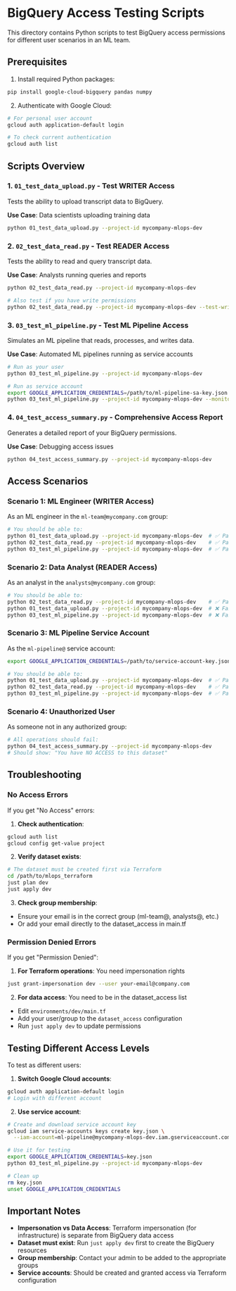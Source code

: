 # BigQuery Access Testing Scripts

This directory contains Python scripts to test BigQuery access permissions for different user scenarios in an ML team.

## Prerequisites

1. Install required Python packages:
```bash
pip install google-cloud-bigquery pandas numpy
```

2. Authenticate with Google Cloud:
```bash
# For personal user account
gcloud auth application-default login

# To check current authentication
gcloud auth list
```

## Scripts Overview

### 1. `01_test_data_upload.py` - Test WRITER Access
Tests the ability to upload transcript data to BigQuery.

**Use Case**: Data scientists uploading training data
```bash
python 01_test_data_upload.py --project-id mycompany-mlops-dev
```

### 2. `02_test_data_read.py` - Test READER Access
Tests the ability to read and query transcript data.

**Use Case**: Analysts running queries and reports
```bash
python 02_test_data_read.py --project-id mycompany-mlops-dev

# Also test if you have write permissions
python 02_test_data_read.py --project-id mycompany-mlops-dev --test-write
```

### 3. `03_test_ml_pipeline.py` - Test ML Pipeline Access
Simulates an ML pipeline that reads, processes, and writes data.

**Use Case**: Automated ML pipelines running as service accounts
```bash
# Run as your user
python 03_test_ml_pipeline.py --project-id mycompany-mlops-dev

# Run as service account
export GOOGLE_APPLICATION_CREDENTIALS=/path/to/ml-pipeline-sa-key.json
python 03_test_ml_pipeline.py --project-id mycompany-mlops-dev --monitor
```

### 4. `04_test_access_summary.py` - Comprehensive Access Report
Generates a detailed report of your BigQuery permissions.

**Use Case**: Debugging access issues
```bash
python 04_test_access_summary.py --project-id mycompany-mlops-dev
```

## Access Scenarios

### Scenario 1: ML Engineer (WRITER Access)
As an ML engineer in the `ml-team@mycompany.com` group:
```bash
# You should be able to:
python 01_test_data_upload.py --project-id mycompany-mlops-dev  # ✅ Pass
python 02_test_data_read.py --project-id mycompany-mlops-dev    # ✅ Pass
python 03_test_ml_pipeline.py --project-id mycompany-mlops-dev  # ✅ Pass
```

### Scenario 2: Data Analyst (READER Access)
As an analyst in the `analysts@mycompany.com` group:
```bash
# You should be able to:
python 02_test_data_read.py --project-id mycompany-mlops-dev    # ✅ Pass
python 01_test_data_upload.py --project-id mycompany-mlops-dev  # ❌ Fail
python 03_test_ml_pipeline.py --project-id mycompany-mlops-dev  # ❌ Fail
```

### Scenario 3: ML Pipeline Service Account
As the `ml-pipeline@` service account:
```bash
export GOOGLE_APPLICATION_CREDENTIALS=/path/to/service-account-key.json

# You should be able to:
python 01_test_data_upload.py --project-id mycompany-mlops-dev  # ✅ Pass
python 02_test_data_read.py --project-id mycompany-mlops-dev    # ✅ Pass
python 03_test_ml_pipeline.py --project-id mycompany-mlops-dev  # ✅ Pass
```

### Scenario 4: Unauthorized User
As someone not in any authorized group:
```bash
# All operations should fail:
python 04_test_access_summary.py --project-id mycompany-mlops-dev
# Should show: "You have NO ACCESS to this dataset"
```

## Troubleshooting

### No Access Errors
If you get "No Access" errors:

1. **Check authentication**:
```bash
gcloud auth list
gcloud config get-value project
```

2. **Verify dataset exists**:
```bash
# The dataset must be created first via Terraform
cd /path/to/mlops_terraform
just plan dev
just apply dev
```

3. **Check group membership**:
- Ensure your email is in the correct group (ml-team@, analysts@, etc.)
- Or add your email directly to the dataset_access in main.tf

### Permission Denied Errors
If you get "Permission Denied":

1. **For Terraform operations**: You need impersonation rights
```bash
just grant-impersonation dev --user your-email@company.com
```

2. **For data access**: You need to be in the dataset_access list
- Edit `environments/dev/main.tf`
- Add your user/group to the `dataset_access` configuration
- Run `just apply dev` to update permissions

## Testing Different Access Levels

To test as different users:

1. **Switch Google Cloud accounts**:
```bash
gcloud auth application-default login
# Login with different account
```

2. **Use service account**:
```bash
# Create and download service account key
gcloud iam service-accounts keys create key.json \
  --iam-account=ml-pipeline@mycompany-mlops-dev.iam.gserviceaccount.com

# Use it for testing
export GOOGLE_APPLICATION_CREDENTIALS=key.json
python 03_test_ml_pipeline.py --project-id mycompany-mlops-dev

# Clean up
rm key.json
unset GOOGLE_APPLICATION_CREDENTIALS
```

## Important Notes

- **Impersonation vs Data Access**: Terraform impersonation (for infrastructure) is separate from BigQuery data access
- **Dataset must exist**: Run `just apply dev` first to create the BigQuery resources
- **Group membership**: Contact your admin to be added to the appropriate groups
- **Service accounts**: Should be created and granted access via Terraform configuration